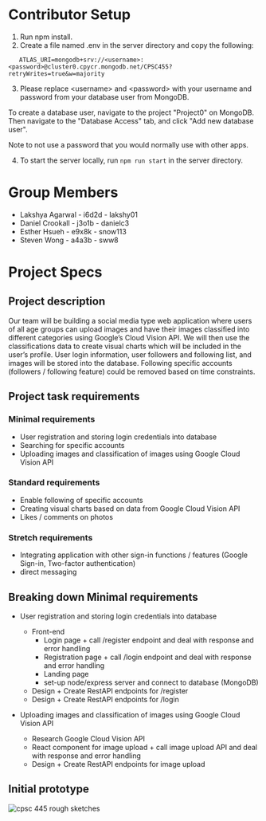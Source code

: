 # Contributor Setup

1. Run npm install.
2. Create a file named .env in the server directory and copy the following:

```
   ATLAS_URI=mongodb+srv://<username>:<password>@cluster0.cpycr.mongodb.net/CPSC455?retryWrites=true&w=majority
```
3. Please replace \<username> and \<password> with your username and password from your database user from MongoDB.

To create a database user, navigate to the project "Project0" on MongoDB. Then navigate to the "Database Access" tab, and click "Add new database user".

Note to not use a password that you would normally use with other apps.

4. To start the server locally, run ```npm run start``` in the server directory.

# Group Members

- Lakshya Agarwal - i6d2d - lakshy01
- Daniel Crookall - j3o1b - danielc3
- Esther Hsueh - e9x8k - snow113
- Steven Wong - a4a3b - sww8

# Project Specs

## Project description

Our team will be building a social media type web application where users of all age groups can upload images and have their images classified into different categories using Google’s Cloud Vision API. We will then use the classifications data to create visual charts which will be included in the user’s profile. User login information, user followers and following list, and images will be stored into the database. Following specific accounts (followers / following feature) could be removed based on time constraints.

## Project task requirements

### Minimal requirements

- User registration and storing login credentials into database
- Searching for specific accounts
- Uploading images and classification of images using Google Cloud Vision API

### Standard requirements

- Enable following of specific accounts
- Creating visual charts based on data from Google Cloud Vision API
- Likes / comments on photos

### Stretch requirements

- Integrating application with other sign-in functions / features (Google Sign-in, Two-factor authentication)
- direct messaging

## Breaking down Minimal requirements

- User registration and storing login credentials into database
    - Front-end
        - Login page + call /register endpoint and deal with response and error handling
        - Registration page + call /login endpoint and deal with response and error handling
        - Landing page
        - set-up node/express server and connect to database (MongoDB)
    - Design + Create RestAPI endpoints for /register
    - Design + Create RestAPI endpoints for /login
    
- Uploading images and classification of images using Google Cloud Vision API
    - Research Google Cloud Vision API
    - React component for image upload + call image upload API and deal with response and error handling
    - Design + Create RestAPI endpoints for image upload
    
## Initial prototype 
![cpsc 445 rough sketches](https://user-images.githubusercontent.com/46267622/170588932-148cb9f2-824c-41eb-9718-ecefb6308351.jpg)

